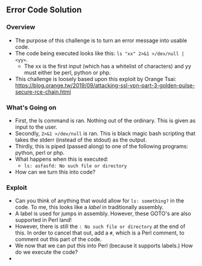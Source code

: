## Error Code Solution 

### Overview
- The purpose of this challenge is to turn an error message into usable code. 
- The code being executed looks like this: ``ls "xx" 2>&1 >/dev/null | <yy>``. 
    - The xx is the first input (which has a whitelist of characters) and yy must either be perl, python or php. 
- This challenge is loosely based upon this exploit by Orange Tsai: https://blog.orange.tw/2019/09/attacking-ssl-vpn-part-3-golden-pulse-secure-rce-chain.html


### What's Going on  
- First, the ls command is ran. Nothing out of the ordinary. This is given as input to the user.  
- Secondly,  ``2>&1 >/dev/null`` is ran. This is black magic bash scripting that takes the stderr (instead of the stdout) as the output. 
- Thirdly, this is piped (passed along) to one of the following programs: python, perl or php. 
- What happens when this is executed: 
    - ``ls: asfasfd: No such file or directory``
- How can we turn this into code? 

### Exploit 
- Can you think of anything that would allow for ``ls: something?`` in the code. To me, this looks like a *label* in traditionally assembly. 
- A label is used for jumps in assembly. However, these GOTO's are also supported in Perl land! 
- However, there is still the ``: No such file or directory`` at the end of this. In order to cancel that out, add a ``#``, which is a Perl comment, to comment out this part of the code. 
- We now that we can put this into Perl (because it supports labels.) How do we execute the code? 
- 